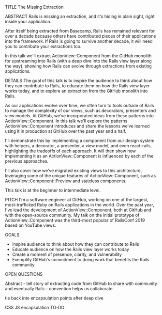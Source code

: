 TITLE
The Missing Extraction

ABSTRACT
Rails is missing an extraction, and it's hiding in plain sight, right inside your application. 

After itself being extracted from Basecamp, Rails has remained relevant for over a decade because others have contributed pieces of their applications into the framework. If Rails is going to survive another decade, it will need you to contribute your extractions too. 

In this talk we'll extract ActionView::Component from the GitHub monolith for upstreaming into Rails (with a deep dive into the Rails view layer along the way), showing how Rails can evolve through extractions from existing applications.

DETAILS
The goal of this talk is to inspire the audience to think about how they can contribute to Rails, to educate them on how the Rails view layer works today, and to explore an extraction from the GitHub monolith into Rails.

As our applications evolve over time, we often turn to tools outside of Rails to manage the complexity of our views, such as decorators, presenters and view models. At GitHub, we’ve incorporated ideas from these patterns into ActionView::Component. In this talk we’ll explore the patterns ActionView::Component introduces and share the lessons we’ve learned using it in production at GitHub over the past year and a half.

I'll demonstrate this by implementing a component from our design system with helpers, a decorator, a presenter, a view model, and even react-rails, highlighting the tradeoffs of each approach. It will then show how implementing it as an ActionView::Component is influenced by each of the previous approaches.

I'll also cover how we’ve migrated existing views to this architecture, leveraging some of the unique features of ActionView::Component, such as ActionView::Component::Preview and stateless components.

This talk is at the beginner to intermediate level. 

PITCH
I'm a software engineer at GitHub, working on one of the largest, most-trafficked Ruby on Rails applications in the world. Over the past year, I've lead the development of ActionView::Component, both at GitHub and with the open-source community. My talk on the initial prototype of ActionView::Component was the third-most popular of RailsConf 2019 based on YouTube views.

GOALS
- Inspire audience to think about how they can contribute to Rails
- Educate audience on how the Rails view layer works today
- Create a moment of presence, clarity, and vulnerability
- Exemplify GitHub's commitment to doing work that benefits the Rails community

OPEN QUESTIONS

Abstract - tell story of extracting code from GitHub to share with community and eventually Rails - convention helps us collaborate

tie back into encapsulation points after deep dive

CSS JS encapsulation TO-DO